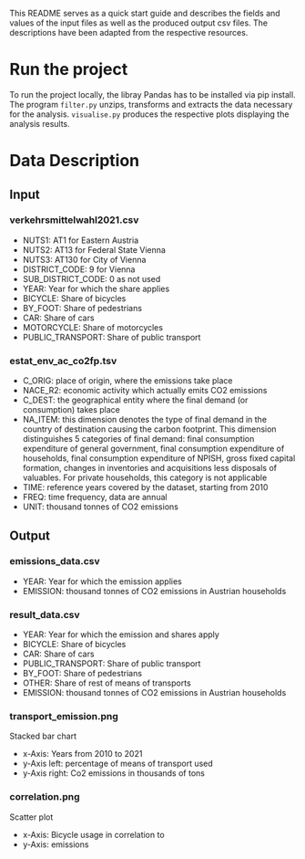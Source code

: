 This README serves as a quick start guide and describes the fields and values of the input files as well as the produced output csv files. The descriptions have been adapted from the respective resources.

# Run the project
To run the project locally, the libray Pandas has to be installed via pip install.
The program ```filter.py``` unzips, transforms and extracts the data necessary for the analysis.
```visualise.py``` produces the respective plots displaying the analysis results.

# Data Description
## Input

### verkehrsmittelwahl2021.csv

- NUTS1: AT1 for Eastern Austria  
- NUTS2: AT13 for Federal State Vienna
- NUTS3: AT130 for City of Vienna
- DISTRICT_CODE: 9 for Vienna
- SUB_DISTRICT_CODE: 0 as not used
- YEAR: Year for which the share applies
- BICYCLE: Share of bicycles
- BY_FOOT: Share of pedestrians
- CAR: Share of cars
- MOTORCYCLE: Share of motorcycles
- PUBLIC_TRANSPORT: Share of public transport

### estat_env_ac_co2fp.tsv

- C_ORIG: place of origin, where the emissions take place
- NACE_R2: economic activity which actually emits CO2 emissions
- C_DEST: the geographical entity where the final demand (or consumption) takes place
- NA_ITEM: this dimension denotes the type of final demand in the country of destination causing the carbon footprint. This dimension distinguishes 5 categories of final demand: final consumption expenditure of general government, final consumption expenditure of households, final consumption expenditure of NPISH, gross fixed capital formation, changes in inventories and acquisitions less disposals of valuables. For private households, this category is not applicable
- TIME: reference years covered by the dataset, starting from 2010
- FREQ: time frequency, data are annual
- UNIT: thousand tonnes of CO2 emissions


## Output

### emissions_data.csv
- YEAR: Year for which the emission applies
- EMISSION: thousand tonnes of CO2 emissions in Austrian households

### result_data.csv
- YEAR: Year for which the emission and shares apply
- BICYCLE: Share of bicycles
- CAR: Share of cars
- PUBLIC_TRANSPORT: Share of public transport 
- BY_FOOT: Share of pedestrians
- OTHER: Share of rest of means of transports
- EMISSION: thousand tonnes of CO2 emissions in Austrian households

### transport_emission.png
Stacked bar chart
- x-Axis: Years from 2010 to 2021
- y-Axis left: percentage of means of transport used
- y-Axis right: Co2 emissions in thousands of tons

### correlation.png
Scatter plot
- x-Axis: Bicycle usage
  in correlation to
- y-Axis: emissions

